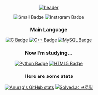 <div align = "center">
  
  [![header](https://capsule-render.vercel.app/api?type=slice&color=auto&height=300&section=header&text=jin-jae&fontSize=90&fontAlign=80&fontAlignY=0&rotate=20&animation=fadeIn)](https://github.com/jin-jae/)
  
  [![Gmail Badge](https://img.shields.io/badge/jinjae.dev@gmail.com-EA4335?style=for-the-badge&logo=Gmail&logoColor=white)](mailto:jinjae.dev@gmail.com)
  [![Instagram Badge](https://img.shields.io/badge/@jinjinjaeri-E4405F?style=for-the-badge&logo=Instagram&logoColor=white)](https://www.instagram.com/jinjinjaeri/)

  ### Main Language
  [![C Badge](https://img.shields.io/badge/C-A8B9CC?style=for-the-badge&logo=C&logoColor=white)](https://cplusplus.com/reference/clibrary/)
  [![C++ Badge](https://img.shields.io/badge/C++-00599C?style=for-the-badge&logo=C%2B%2B&logoColor=white)](https://cplusplus.com)
  [![MySQL Badge](https://img.shields.io/badge/MySQL-4479A1?style=for-the-badge&logo=MySQL&logoColor=white)](https://dev.mysql.com/doc/refman/8.0/en/)

  ### Now I'm studying...
  [![Python Badge](https://img.shields.io/badge/Python-3776AB?style=for-the-badge&logo=Python&logoColor=white)](https://docs.python.org/3/reference/index.html)
  [![HTML5 Badge](https://img.shields.io/badge/HTML-E34F26?style=for-the-badge&logo=HTML5&logoColor=white)](https://www.w3.org)

  ### Here are some stats
  [![Anurag's GitHub stats](https://github-readme-stats.vercel.app/api?username=jin-jae&show_icons=true&theme=swift)](https://github.com/jin-jae/)
  [![Solved.ac 프로필](http://mazassumnida.wtf/api/v2/generate_badge?boj=jinjae)](https://solved.ac/jinjae)
</div>

<!---
jin-jae/jin-jae is a ✨ special ✨ repository because its `README.md` (this file) appears on your GitHub profile.
You can click the Preview link to take a look at your changes.
--->

